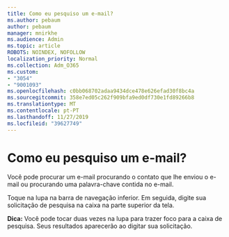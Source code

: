 ```yaml
---
title: Como eu pesquiso um e-mail?
ms.author: pebaum
author: pebaum
manager: mnirkhe
ms.audience: Admin
ms.topic: article
ROBOTS: NOINDEX, NOFOLLOW
localization_priority: Normal
ms.collection: Adm_O365
ms.custom:
- "3054"
- "9001093"
ms.openlocfilehash: c0bb068702adaa9434dce478e626efad30f8bc4a
ms.sourcegitcommit: 358e7ed05c262f909bfa9ed0df730e1fd89266b8
ms.translationtype: MT
ms.contentlocale: pt-PT
ms.lasthandoff: 11/27/2019
ms.locfileid: "39627749"
---
```

# <a name="how-do-i-search-for-an-email"></a>Como eu pesquiso um e-mail?

Você pode procurar um e-mail procurando o contato que lhe enviou o e-mail ou procurando uma palavra-chave contida no e-mail.

Toque na lupa na barra de navegação inferior. Em seguida, digite sua solicitação de pesquisa na caixa na parte superior da tela. 

**Dica:** Você pode tocar duas vezes na lupa para trazer foco para a caixa de pesquisa. Seus resultados aparecerão ao digitar sua solicitação. 
